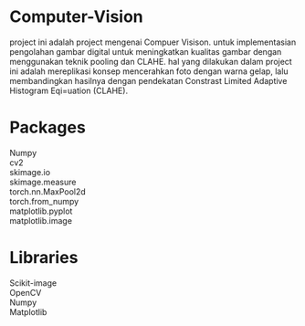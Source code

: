 # Computer-Vision
project ini adalah project mengenai Compuer Visison. untuk implementasian pengolahan gambar digital untuk meningkatkan kualitas gambar dengan menggunakan teknik pooling dan CLAHE. hal yang dilakukan dalam project ini adalah mereplikasi konsep mencerahkan foto dengan warna gelap, lalu membandingkan hasilnya dengan pendekatan Constrast Limited Adaptive Histogram Eqi=uation (CLAHE).

# Packages
Numpy </br>
cv2 </br>
skimage.io </br>
skimage.measure </br>
torch.nn.MaxPool2d </br>
torch.from_numpy </br>
matplotlib.pyplot </br>
matplotlib.image 

# Libraries 
Scikit-image </br>
OpenCV </br>
Numpy </br>
Matplotlib
